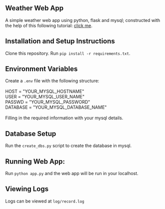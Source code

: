 ## Weather Web App

A simple weather web app using python, flask and mysql; constructed with the help of this following tutorial: [click me](https://www.youtube.com/watch?v=lWA0GgUN8kg).

## Installation and Setup Instructions

Clone this repository. Run `pip install -r requirements.txt`.

## Environment Variables
Create a `.env` file with the following structure:<br><br>
HOST = "YOUR_MYSQL_HOSTNAME"<br>
USER = "YOUR_MYSQL_USER_NAME"<br>
PASSWD = "YOUR_MYSQL_PASSWORD"<br>
DATABASE = "YOUR_MYSQL_DATABASE_NAME"<br><br>
Filling in the required information with your mysql details.

## Database Setup
Run the `create_dbs.py` script to create the database in mysql.

## Running Web App:
Run `python app.py` and the web app will be run in your localhost.

## Viewing Logs
Logs can be viewed at `log/record.log`